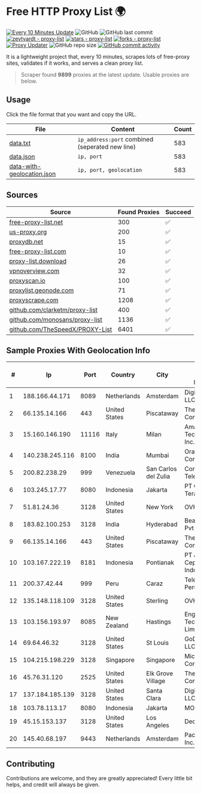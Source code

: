 
# Free HTTP Proxy List 🌍

[![Every 10 Minutes Update](https://github.com/mertguvencli/http-proxy-list/actions/workflows/main.yml/badge.svg?branch=main)](https://github.com/mertguvencli/http-proxy-list/actions/workflows/main.yml)
![GitHub](https://img.shields.io/github/license/mertguvencli/http-proxy-list)
![GitHub last commit](https://img.shields.io/github/last-commit/mertguvencli/http-proxy-list)
[![zevtyardt - proxy-list](https://img.shields.io/static/v1?label=zevtyardt&message=proxy-list&color=blue&logo=github)](https://github.com/zevtyardt/proxy-list "Go to GitHub repo")
[![stars - proxy-list](https://img.shields.io/github/stars/zevtyardt/proxy-list?style=social)](https://github.com/zevtyardt/proxy-list)
[![forks - proxy-list](https://img.shields.io/github/forks/zevtyardt/proxy-list?style=social)](https://github.com/zevtyardt/proxy-list)
[![Proxy Updater](https://github.com/zevtyardt/proxy-list/workflows/Proxy%20Updater/badge.svg)](https://github.com/zevtyardt/proxy-list/actions?query=workflow:"Proxy+Updater")
![GitHub repo size](https://img.shields.io/github/repo-size/zevtyardt/proxy-list)
[![GitHub commit activity](https://img.shields.io/github/commit-activity/m/zevtyardt/proxy-list?logo=commits)](https://github.com/zevtyardt/proxy-list/commits/main)

It is a lightweight project that, every 10 minutes, scrapes lots of free-proxy sites, validates if it works, and serves a clean proxy list.

> Scraper found **9899** proxies at the latest update. Usable proxies are below.

## Usage

Click the file format that you want and copy the URL.

|File|Content|Count|
|----|-------|-----|
|[data.txt](https://raw.githubusercontent.com/mertguvencli/http-proxy-list/main/proxy-list/data.txt)|`ip_address:port` combined (seperated new line)|583|
|[data.json](https://raw.githubusercontent.com/mertguvencli/http-proxy-list/main/proxy-list/data.json)|`ip, port`|583|
|[data-with-geolocation.json](https://raw.githubusercontent.com/mertguvencli/http-proxy-list/main/proxy-list/data-with-geolocation.json)|`ip, port, geolocation`|583|

## Sources

|Source|Found Proxies|Succeed|
|------|-------------|-------|
|[free-proxy-list.net](https://free-proxy-list.net)|300|✅|
|[us-proxy.org](https://www.us-proxy.org)|200|✅|
|[proxydb.net](http://proxydb.net)|15|✅|
|[free-proxy-list.com](https://free-proxy-list.com/?page=&port=&type%5B%5D=http&type%5B%5D=https&up_time=0&search=Search)|10|✅|
|[proxy-list.download](https://www.proxy-list.download/HTTP)|26|✅|
|[vpnoverview.com](https://vpnoverview.com/privacy/anonymous-browsing/free-proxy-servers)|32|✅|
|[proxyscan.io](https://www.proxyscan.io)|100|✅|
|[proxylist.geonode.com](https://proxylist.geonode.com/api/proxy-list?limit=300&page=1&sort_by=lastChecked&sort_type=desc&protocols=http,https)|71|✅|
|[proxyscrape.com](https://api.proxyscrape.com/v2/?request=displayproxies&protocol=http&timeout=10000&country=all&ssl=all&anonymity=all)|1208|✅|
|[github.com/clarketm/proxy-list](https://raw.githubusercontent.com/clarketm/proxy-list/master/proxy-list-raw.txt)|400|✅|
|[github.com/monosans/proxy-list](https://raw.githubusercontent.com/monosans/proxy-list/main/proxies/http.txt)|1136|✅|
|[github.com/TheSpeedX/PROXY-List](https://raw.githubusercontent.com/TheSpeedX/PROXY-List/master/http.txt)|6401|✅|


## Sample Proxies With Geolocation Info

|#|Ip|Port|Country|City|Internet Service Provider|
|-|--|----|-------|----|-------------------------|
|1|188.166.44.171|8089|Netherlands|Amsterdam|DigitalOcean, LLC|
|2|66.135.14.166|443|United States|Piscataway|The Constant Company, LLC|
|3|15.160.146.190|11116|Italy|Milan|Amazon Technologies Inc.|
|4|140.238.245.116|8100|India|Mumbai|Oracle Corporation|
|5|200.82.238.29|999|Venezuela|San Carlos del Zulia|Corporación Telemic C.A.|
|6|103.245.17.77|8080|Indonesia|Jakarta|PT Quantum Tera Network|
|7|51.81.24.36|3128|United States|New York|OVH US LLC|
|8|183.82.100.253|3128|India|Hyderabad|Beam Telecom Pvt Ltd|
|9|66.135.14.166|443|United States|Piscataway|The Constant Company, LLC|
|10|103.167.222.19|8181|Indonesia|Pontianak|PT Jaringan Cepat Indonesia|
|11|200.37.42.44|999|Peru|Caraz|Telefonica del Peru S.A.A.|
|12|135.148.118.109|3128|United States|Sterling|OVH US LLC|
|13|103.156.193.97|8085|New Zealand|Hastings|Engage Technology Limited|
|14|69.64.46.32|3128|United States|St Louis|GoDaddy.com, LLC|
|15|104.215.198.229|3128|Singapore|Singapore|Microsoft Corporation|
|16|45.76.31.120|2525|United States|Elk Grove Village|The Constant Company|
|17|137.184.185.139|3128|United States|Santa Clara|DigitalOcean, LLC|
|18|103.78.113.17|8080|Indonesia|Jakarta|MORATELINDO|
|19|45.15.153.137|3128|United States|Los Angeles|DediPath|
|20|145.40.68.197|9443|Netherlands|Amsterdam|Packet Host, Inc.|



## Contributing

Contributions are welcome, and they are greatly appreciated! Every
little bit helps, and credit will always be given.

